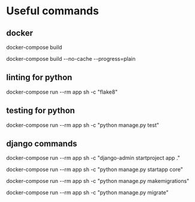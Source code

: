 
# Useful commands

## docker 
docker-compose build

docker-compose build --no-cache --progress=plain

## linting for python

docker-compose run --rm app sh -c "flake8"

## testing for python

docker-compose run --rm app sh -c "python manage.py test"

## django commands

docker-compose run --rm app sh -c "django-admin startproject app ."

docker-compose run --rm app sh -c "python manage.py startapp core"

docker-compose run --rm app sh -c "python manage.py makemigrations"

docker-compose run --rm app sh -c "python manage.py migrate"
